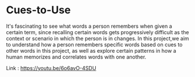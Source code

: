 # Cues-to-Use

It's fascinating to see what words a person remembers when given a certain term, since recalling
certain words gets progressively difficult as the context or scenario in which the person is in
changes. In this project,we aim to understand how a person remembers specific words based on cues to
other words in this project, as well as explore certain patterns in how a human memorizes and
correlates words with one another.

Link : https://youtu.be/6o6avO-4SDU
